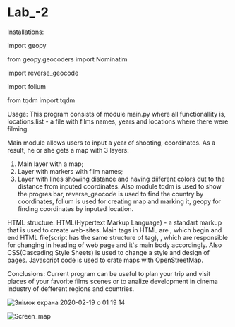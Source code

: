 # Lab_-2

Installations:

import geopy

from geopy.geocoders import Nominatim

import reverse_geocode

import folium

from tqdm import tqdm

Usage:
This program consists of module main.py where all functionallity is, locations.list - a file with films names, years and locations where there were filming.

Main module allows users to input a year of shooting, coordinates. As a result, he or she gets a map with 3 layers:
1. Main layer with a map;
2. Layer with markers with film names;
3. Layer with lines showing distance and having diiferent colors dut to the distance from inputed coordinates.
Also module tqdm is used to show the progres bar, reverse_geocode is used to find the country by coordinates, folium is used for creating map and marking it, geopy for finding coordinates by inputed location.

HTML structure:
HTML(Hypertext Markup Language) - a standart markup that is used to create web-sites. Main tags in HTML are <html>, </html> which begin and end HTML file(script has the same structure of tag), <head>, <body> which are responsible for changing in heading of web page and it's main body accordingly. Also CSS(Cascading Style Sheets) is used to change a style and design of pages. Javascript code is used to crate maps with OpenStreetMap.

Conclusions:
Current program can be useful to plan your trip and visit places of your favorite films scenes or to analize development in cinema industry of defferent regions and countries.

![Знімок екрана 2020-02-19 о 01 19 14](https://user-images.githubusercontent.com/60693273/74786671-f61ee700-52b5-11ea-8197-3d1a3b8759b9.png)


![Screen_map](https://user-images.githubusercontent.com/60693273/74784173-046a0480-52b0-11ea-9c48-d2cf5e6c609f.png)
